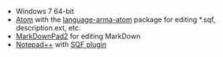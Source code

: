 - Windows 7 64-bit
- [Atom](https://atom.io/) with the [language-arma-atom](https://github.com/acemod/language-arma-atom) package for editing *.sqf, description.ext, etc. 
- [MarkDownPad2](http://markdownpad.com/) for editing MarkDown
- [Notepad++](https://notepad-plus-plus.org/) with [SQF plugin ](https://github.com/Sanjo/npp-sqf)
